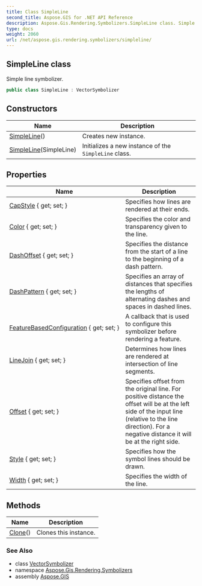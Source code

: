 ```yaml
---
title: Class SimpleLine
second_title: Aspose.GIS for .NET API Reference
description: Aspose.Gis.Rendering.Symbolizers.SimpleLine class. Simple line symbolizer
type: docs
weight: 2060
url: /net/aspose.gis.rendering.symbolizers/simpleline/
---
```

## SimpleLine class

Simple line symbolizer.

```csharp
public class SimpleLine : VectorSymbolizer
```

## Constructors

| Name | Description |
| --- | --- |
| [SimpleLine](simpleline/#constructor)() | Creates new instance. |
| [SimpleLine](simpleline/#constructor_1)(SimpleLine) | Initializes a new instance of the `SimpleLine` class. |

## Properties

| Name | Description |
| --- | --- |
| [CapStyle](../../aspose.gis.rendering.symbolizers/simpleline/capstyle/) { get; set; } | Specifies how lines are rendered at their ends. |
| [Color](../../aspose.gis.rendering.symbolizers/simpleline/color/) { get; set; } | Specifies the color and transparency given to the line. |
| [DashOffset](../../aspose.gis.rendering.symbolizers/simpleline/dashoffset/) { get; set; } | Specifies the distance from the start of a line to the beginning of a dash pattern. |
| [DashPattern](../../aspose.gis.rendering.symbolizers/simpleline/dashpattern/) { get; set; } | Specifies an array of distances that specifies the lengths of alternating dashes and spaces in dashed lines. |
| [FeatureBasedConfiguration](../../aspose.gis.rendering.symbolizers/simpleline/featurebasedconfiguration/) { get; set; } | A callback that is used to configure this symbolizer before rendering a feature. |
| [LineJoin](../../aspose.gis.rendering.symbolizers/simpleline/linejoin/) { get; set; } | Determines how lines are rendered at intersection of line segments. |
| [Offset](../../aspose.gis.rendering.symbolizers/simpleline/offset/) { get; set; } | Specifies offset from the original line. For positive distance the offset will be at the left side of the input line (relative to the line direction). For a negative distance it will be at the right side. |
| [Style](../../aspose.gis.rendering.symbolizers/simpleline/style/) { get; set; } | Specifies how the symbol lines should be drawn. |
| [Width](../../aspose.gis.rendering.symbolizers/simpleline/width/) { get; set; } | Specifies the width of the line. |

## Methods

| Name | Description |
| --- | --- |
| [Clone](../../aspose.gis.rendering.symbolizers/simpleline/clone/)() | Clones this instance. |

### See Also

* class [VectorSymbolizer](../vectorsymbolizer/)
* namespace [Aspose.Gis.Rendering.Symbolizers](../../aspose.gis.rendering.symbolizers/)
* assembly [Aspose.GIS](../../)


